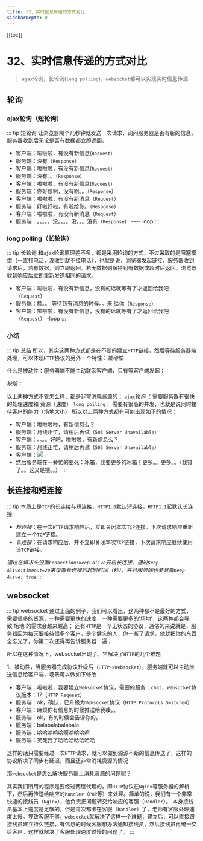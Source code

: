 ```yaml
---
title: 32、实时信息传递的方式对比
sidebarDepth: 0
---
```

[[toc]]
# 32、实时信息传递的方式对比
>`ajax`轮询，长轮询(`long polling`)，`websocket`都可以实现实时信息传递
## 轮询
### ajax轮询（短轮询）
::: tip 短轮询
让浏览器隔个几秒钟就发送一次请求，询问服务器是否有新的信息，服务器收到后无论是否有数据都立即返回。
- 客户端：啦啦啦，有没有新信息(`Request`)
- 服务端：没有（`Response`）
- 客户端：啦啦啦，有没有新信息(`Request`)
- 服务端：没有。。（`Response`）
- 客户端：啦啦啦，有没有新信息(`Request`)
- 服务端：你好烦啊，没有啊。。（`Response`）
- 客户端：啦啦啦，有没有新消息（`Request`）
- 服务端：好啦好啦，有啦给你。（`Response`）
- 客户端：啦啦啦，有没有新消息（`Request`）
- 服务端：。。。。。没。。。。没。。。没有（`Response`） ---- loop
:::
### long polling（长轮询）
::: tip 长轮询
和`ajax`轮询原理差不多，都是采用轮询的方式，不过采取的是阻塞模型（一直打电话，没收到就不挂电话），也就是说，浏览器发起链接，服务器收到请求后，若有数据，则立即返回。若无数据则保持到有数据或超时后返回。浏览器收到响应后立即重新发送相同的请求。
- 客户端：啦啦啦，有没有新信息，没有的话就等有了才返回给我吧（`Request`）
- 服务端：额。。   等待到有消息的时候。。来 给你（`Response`）
- 客户端：啦啦啦，有没有新信息，没有的话就等有了才返回给我吧（`Request`） -loop
:::
### 小结
::: tip 总结
所以，其实这两种方式都是在不断的建立`HTTP`链接，然后等待服务器端处理，可以体现`HTTP`协议的另外一个特性：*被动性*

什么是被动性：服务器端不能主动联系客户端，只有等客户端发起；

*缺陷：*

以上两种方式不管怎么样，都是非常消耗资源的；
`ajax`轮询 ：需要服务器有很快的处理速度和 资源（速度）
`long polling`： 需要有很高的并发，也就是说同时接待客户的能力（场地大小）
所以以上两种方式都有可能出现如下的情况：
- 客户端：啦啦啦啦，有新信息么？
- 服务端：月线正忙，请稍后再试（`503 Server Unavailable`）
- 客户端：。。。。好吧，啦啦啦，有新信息么？
- 服务端：月线正忙，请稍后再试（`503 Server Unavailable`）
- 客户端：<img src="https://pic3.zhimg.com/80/7c0cf075c7ee4cc6cf52f4572a4c1c10_hd.jpg">
- 然后服务端在一旁忙的要死：冰箱，我要更多的冰箱！更多。。更多。。（我错了。。这又是梗。。）
:::
## 长连接和短连接
::: tip
本质上是`TCP`的长连接与短连接，`HTTP1.0`默认短连接，`HTTP1.1`起默认长连接;
- *短连接*：在一次`HTTP`请求响应后，立即关闭本次`TCP`连接。下次请求响应重新建立一个`TCP`链接。
- *长连接*：在请求响应后，并不立即关闭本次`TCP`链接，下次请求响应继续使用该`TCP`链接。

*通过在请求头设置`Connection:keep-alive`开启长连接、通过`Keep-Alive:timeout=20`来设置长连接的超时时间（秒），并且服务端也要具备`Keep-Alive: true`*
:::
## websocket
::: tip websocket
通过上面的例子，我们可以看出，这两种都不是最好的方式，需要很多的资源，一种需要更快的速度，一种需要更多的'场地'，这两种都会导致'场地'的需求会越来越高；
还有`HTTP`是一个无状态的协议，通俗的来说就是，服务器因为每天要接待很多个客户，是个健忘的人，你一断了请求，他就把你的东西全忘光了，你第二次还得再告诉服务器一遍；

所以在这种情况下，websocket出现了。它解决了`HTTP`的几个难题

1、被动性，当服务器完成协议升级后（`HTTP->Websocket`），服务端就可以主动推送信息给客户端，场景可以做如下修改

- 客户端：啦啦啦，我要建立`Websocket`协议，需要的服务：`chat`，`Websocket`协议版本：17（`HTTP Request`）
- 服务端：ok，确认，已升级为`Websocket`协议（`HTTP Protocols Switched`）
- 客户端：麻烦你有信息的时候推送给我噢。。
- 服务端：ok，有的时候会告诉你的。
- 服务端：balabalabalabala 
- 服务端：哈哈哈哈哈啊哈哈哈哈
- 服务端：笑死我了哈哈哈哈哈哈哈

这样的话只需要经过一次`HTTP`请求，就可以做到源源不断的信息传送了，这样的协议解决了同步有延迟，而且还非常消耗资源的情况

那`websocket`是怎么解决服务器上消耗资源的问题呢？

其实我们所用的程序是要经过两层代理的，即`HTTP`协议在`Nginx`等服务器的解析下，然后再传送给响应的`handler`（`PHP`等）来处理。简单的说，我们有一个非常快速的接线员（`Nginx`），他负责把问题转交给响应的客服（`Handler`）。
本身接线员基本上速度是足够的，但是每次都卡在客服（`handler`）了，老师有客服处理速度太慢。导致客服不够，`websocket`就解决了这样一个难题，建立后，可以直接跟接线员建立持久链接，有信息的时候客服想办法通知接线员，然后接线员再统一交给客户。这样就解决了客服处理速度过慢的问题了。
:::


